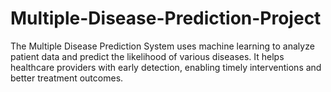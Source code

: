 # Multiple-Disease-Prediction-Project
The Multiple Disease Prediction System uses machine learning to analyze patient data and predict the likelihood of various diseases. It helps healthcare providers with early detection, enabling timely interventions and better treatment outcomes.
